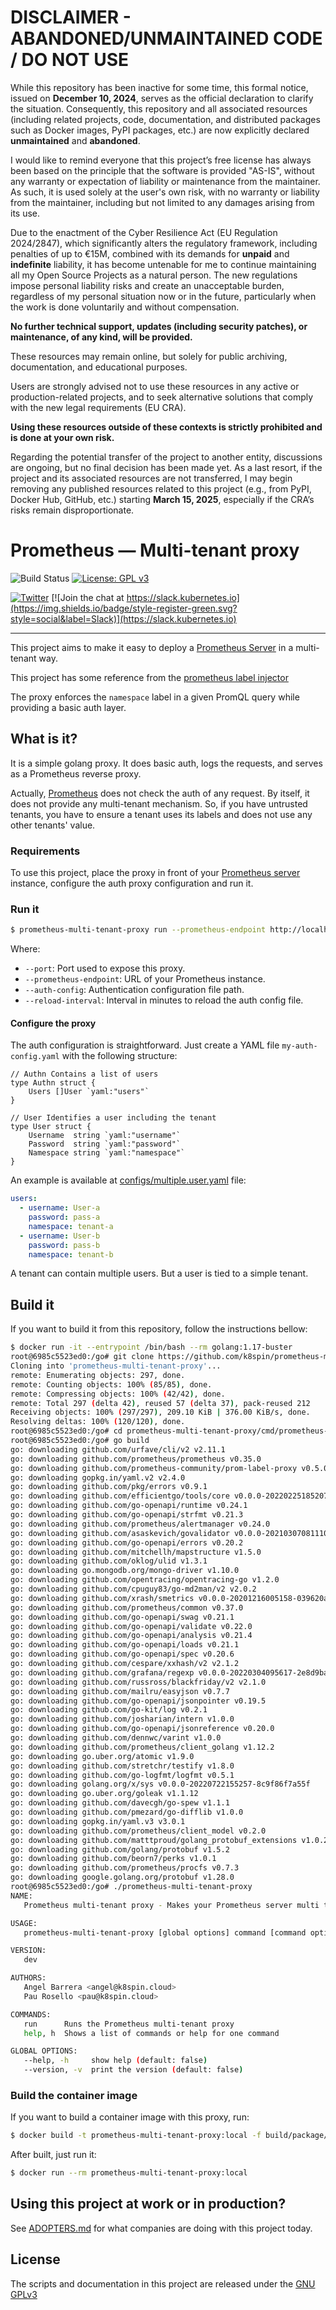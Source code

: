 
DISCLAIMER - ABANDONED/UNMAINTAINED CODE / DO NOT USE
=======================================================
While this repository has been inactive for some time, this formal notice, issued on **December 10, 2024**, serves as the official declaration to clarify the situation. Consequently, this repository and all associated resources (including related projects, code, documentation, and distributed packages such as Docker images, PyPI packages, etc.) are now explicitly declared **unmaintained** and **abandoned**.

I would like to remind everyone that this project’s free license has always been based on the principle that the software is provided "AS-IS", without any warranty or expectation of liability or maintenance from the maintainer.
As such, it is used solely at the user's own risk, with no warranty or liability from the maintainer, including but not limited to any damages arising from its use.

Due to the enactment of the Cyber Resilience Act (EU Regulation 2024/2847), which significantly alters the regulatory framework, including penalties of up to €15M, combined with its demands for **unpaid** and **indefinite** liability, it has become untenable for me to continue maintaining all my Open Source Projects as a natural person.
The new regulations impose personal liability risks and create an unacceptable burden, regardless of my personal situation now or in the future, particularly when the work is done voluntarily and without compensation.

**No further technical support, updates (including security patches), or maintenance, of any kind, will be provided.**

These resources may remain online, but solely for public archiving, documentation, and educational purposes.

Users are strongly advised not to use these resources in any active or production-related projects, and to seek alternative solutions that comply with the new legal requirements (EU CRA).

**Using these resources outside of these contexts is strictly prohibited and is done at your own risk.**

Regarding the potential transfer of the project to another entity, discussions are ongoing, but no final decision has been made yet. As a last resort, if the project and its associated resources are not transferred, I may begin removing any published resources related to this project (e.g., from PyPI, Docker Hub, GitHub, etc.) starting **March 15, 2025**, especially if the CRA’s risks remain disproportionate.


# Prometheus — Multi-tenant proxy

![Build Status](https://action-badges.now.sh/k8spin/prometheus-multi-tenant-proxy)
[![License: GPL v3](https://img.shields.io/badge/License-GPLv3-blue.svg)](https://www.gnu.org/licenses/gpl-3.0)

[![Twitter](https://img.shields.io/twitter/url/https/twitter.com/k8spin.svg?style=social&label=Follow%20%40k8spin)](https://twitter.com/k8spin)
[![Join the chat at https://slack.kubernetes.io](https://img.shields.io/badge/style-register-green.svg?style=social&label=Slack)](https://slack.kubernetes.io)

------

This project aims to make it easy to deploy a [Prometheus Server](https://github.com/prometheus/prometheus)
in a multi-tenant way.

This project has some reference from the [prometheus label injector](https://github.com/prometheus-community/prom-label-proxy)

The proxy enforces the `namespace` label in a given PromQL query while providing a basic auth layer.

## What is it?

It is a simple golang proxy. It does basic auth, logs the requests, and serves as a Prometheus reverse proxy.

Actually, [Prometheus](https://github.com/prometheus/prometheus) does not check the auth of any request.
By itself, it does not provide any multi-tenant mechanism. So, if you have untrusted tenants,
you have to ensure a tenant uses its labels and does not use any other tenants' value.

### Requirements

To use this project, place the proxy in front of your [Prometheus server](https://github.com/prometheus/prometheus)
instance, configure the auth proxy configuration and run it.

### Run it

```bash
$ prometheus-multi-tenant-proxy run --prometheus-endpoint http://localhost:9090 --port 9091 --auth-config ./my-auth-config.yaml --reload-interval=5
```

Where:

- `--port`: Port used to expose this proxy.
- `--prometheus-endpoint`: URL of your Prometheus instance.
- `--auth-config`: Authentication configuration file path.
- `--reload-interval`: Interval in minutes to reload the auth config file.

#### Configure the proxy

The auth configuration is straightforward. Just create a YAML file `my-auth-config.yaml` with the following structure:

```golang
// Authn Contains a list of users
type Authn struct {
	Users []User `yaml:"users"`
}

// User Identifies a user including the tenant
type User struct {
	Username  string `yaml:"username"`
	Password  string `yaml:"password"`
	Namespace string `yaml:"namespace"`
}
```

An example is available at [configs/multiple.user.yaml](configs/multiple.user.yaml) file:

```yaml
users:
  - username: User-a
    password: pass-a
    namespace: tenant-a
  - username: User-b
    password: pass-b
    namespace: tenant-b
```

A tenant can contain multiple users. But a user is tied to a simple tenant.

## Build it

If you want to build it from this repository, follow the instructions bellow:

```bash
$ docker run -it --entrypoint /bin/bash --rm golang:1.17-buster
root@6985c5523ed0:/go# git clone https://github.com/k8spin/prometheus-multi-tenant-proxy.git
Cloning into 'prometheus-multi-tenant-proxy'...
remote: Enumerating objects: 297, done.
remote: Counting objects: 100% (85/85), done.
remote: Compressing objects: 100% (42/42), done.
remote: Total 297 (delta 42), reused 57 (delta 37), pack-reused 212
Receiving objects: 100% (297/297), 209.10 KiB | 376.00 KiB/s, done.
Resolving deltas: 100% (120/120), done.
root@6985c5523ed0:/go# cd prometheus-multi-tenant-proxy/cmd/prometheus-multi-tenant-proxy/
root@6985c5523ed0:/go# go build
go: downloading github.com/urfave/cli/v2 v2.11.1
go: downloading github.com/prometheus/prometheus v0.35.0
go: downloading github.com/prometheus-community/prom-label-proxy v0.5.0
go: downloading gopkg.in/yaml.v2 v2.4.0
go: downloading github.com/pkg/errors v0.9.1
go: downloading github.com/efficientgo/tools/core v0.0.0-20220225185207-fe763185946b
go: downloading github.com/go-openapi/runtime v0.24.1
go: downloading github.com/go-openapi/strfmt v0.21.3
go: downloading github.com/prometheus/alertmanager v0.24.0
go: downloading github.com/asaskevich/govalidator v0.0.0-20210307081110-f21760c49a8d
go: downloading github.com/go-openapi/errors v0.20.2
go: downloading github.com/mitchellh/mapstructure v1.5.0
go: downloading github.com/oklog/ulid v1.3.1
go: downloading go.mongodb.org/mongo-driver v1.10.0
go: downloading github.com/opentracing/opentracing-go v1.2.0
go: downloading github.com/cpuguy83/go-md2man/v2 v2.0.2
go: downloading github.com/xrash/smetrics v0.0.0-20201216005158-039620a65673
go: downloading github.com/prometheus/common v0.37.0
go: downloading github.com/go-openapi/swag v0.21.1
go: downloading github.com/go-openapi/validate v0.22.0
go: downloading github.com/go-openapi/analysis v0.21.4
go: downloading github.com/go-openapi/loads v0.21.1
go: downloading github.com/go-openapi/spec v0.20.6
go: downloading github.com/cespare/xxhash/v2 v2.1.2
go: downloading github.com/grafana/regexp v0.0.0-20220304095617-2e8d9baf4ac2
go: downloading github.com/russross/blackfriday/v2 v2.1.0
go: downloading github.com/mailru/easyjson v0.7.7
go: downloading github.com/go-openapi/jsonpointer v0.19.5
go: downloading github.com/go-kit/log v0.2.1
go: downloading github.com/josharian/intern v1.0.0
go: downloading github.com/go-openapi/jsonreference v0.20.0
go: downloading github.com/dennwc/varint v1.0.0
go: downloading github.com/prometheus/client_golang v1.12.2
go: downloading go.uber.org/atomic v1.9.0
go: downloading github.com/stretchr/testify v1.8.0
go: downloading github.com/go-logfmt/logfmt v0.5.1
go: downloading golang.org/x/sys v0.0.0-20220722155257-8c9f86f7a55f
go: downloading go.uber.org/goleak v1.1.12
go: downloading github.com/davecgh/go-spew v1.1.1
go: downloading github.com/pmezard/go-difflib v1.0.0
go: downloading gopkg.in/yaml.v3 v3.0.1
go: downloading github.com/prometheus/client_model v0.2.0
go: downloading github.com/matttproud/golang_protobuf_extensions v1.0.2-0.20181231171920-c182affec369
go: downloading github.com/golang/protobuf v1.5.2
go: downloading github.com/beorn7/perks v1.0.1
go: downloading github.com/prometheus/procfs v0.7.3
go: downloading google.golang.org/protobuf v1.28.0
root@6985c5523ed0:/go# ./prometheus-multi-tenant-proxy
NAME:
   Prometheus multi-tenant proxy - Makes your Prometheus server multi tenant

USAGE:
   prometheus-multi-tenant-proxy [global options] command [command options] [arguments...]

VERSION:
   dev

AUTHORS:
   Angel Barrera <angel@k8spin.cloud>
   Pau Rosello <pau@k8spin.cloud>

COMMANDS:
   run      Runs the Prometheus multi-tenant proxy
   help, h  Shows a list of commands or help for one command

GLOBAL OPTIONS:
   --help, -h     show help (default: false)
   --version, -v  print the version (default: false)
```

### Build the container image

If you want to build a container image with this proxy, run:

```bash
$ docker build -t prometheus-multi-tenant-proxy:local -f build/package/Dockerfile .
```

After built, just run it:

```bash
$ docker run --rm prometheus-multi-tenant-proxy:local
```

## Using this project at work or in production?

See [ADOPTERS.md](ADOPTERS.md) for what companies are doing with this project today.

## License

The scripts and documentation in this project are released under the [GNU GPLv3](LICENSE)
